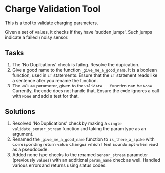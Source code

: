 # Charge Validation Tool

This is a tool to validate charging parameters.

Given a set of values, it checks if they have 'sudden jumps'.
Such jumps indicate a failed / noisy sensor.

## Tasks

1. The 'No Duplications' check is failing. Resolve the duplication.
1. Give a good name to the function `_give_me_a_good_name`.
It is a boolean function, used in `if` statements.
Ensure that the `if` statement reads like a sentence after you rename the function.
1. The `values` parameter, given to the `validate...` function can be `None`.
Currently, the code does not handle that.
Ensure the code ignores a call with `None` and add a test for that.
   

## Solutions

1. Resolved 'No Duplications' check by making a `single validate_sensor_stream` function and taking the param type as an
   argument.
1. Renamed the `_give_me_a_good_name` function to `is_there_a_spike` with corresponding return value changes which
   I feel sounds apt when read as a pseudocode.
1. Added none type checks to the renamed `sensor_stream` parameter (previously `values`) with an additional `param_name`
   check as well. Handled various errors and returns using status codes.
